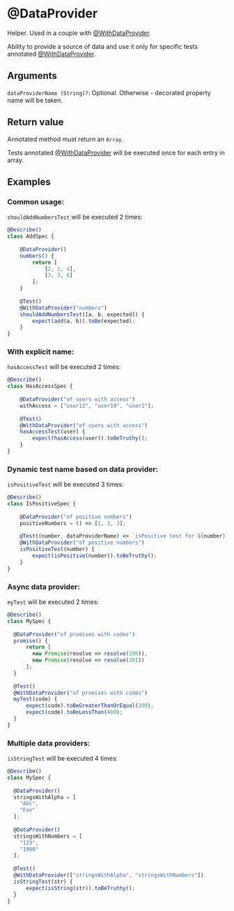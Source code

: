 # @DataProvider

Helper. Used in a couple with [@WithDataProvider](https://github.com/vitalishapovalov/jest-decorated/blob/master/docs/core/WithDataProvider.md).

Ability to provide a source of data and use it only for specific tests annotated [@WithDataProvider](https://github.com/vitalishapovalov/jest-decorated/blob/master/docs/core/WithDataProvider.md).

## Arguments

`dataProviderName (String)?`: Optional. Otherwise - decorated property name will be taken.

## Return value

Annotated method must return an `Array`.

Tests annotated [@WithDataProvider](https://github.com/vitalishapovalov/jest-decorated/blob/master/docs/core/WithDataProvider.md) will be executed once for each entry in array.

## Examples

### Common usage:

`shouldAddNumbersTest` will be executed 2 times:

```typescript
@Describe()
class AddSpec {
    
    @DataProvider()
    numbers() {
        return [
            [2, 2, 4],
            [3, 3, 6]
        ];
    }
    
    @Test()
    @WithDataProvider("numbers")
    shouldAddNumbersTest([a, b, expected]) {
        expect(add(a, b)).toBe(expected);
    }
}
```

### With explicit name:

`hasAccessTest` will be executed 2 times:

```typescript
@Describe()
class HasAccessSpec {
    
    @DataProvider("of users with access")
    withAccess = ["user12", "user19", "user1"];
    
    @Test()
    @WithDataProvider("of users with access")
    hasAccessTest(user) {
        expect(hasAccess(user)).toBeTruthy();
    }
}
```

### Dynamic test name based on data provider:

`isPositiveTest` will be executed 3 times:

```typescript
@Describe()
class IsPositiveSpec {
    
    @DataProvider("of positive numbers")
    positiveNumbers = () => [1, 2, 3];
    
    @Test((number, dataProviderName) => `isPositive test for ${number}`)
    @WithDataProvider("of positive numbers")
    isPositiveTest(number) {
        expect(isPositive(number)).toBeTruthy();
    }
}
```

### Async data provider:

`myTest` will be executed 2 times:

```typescript
@Describe()
class MySpec {
    
  @DataProvider("of promises with codes")
  promise() {
      return [
        new Promise(resolve => resolve(200)),
        new Promise(resolve => resolve(301))
      ];
  }
  
  @Test()
  @WithDataProvider("of promises with codes")
  myTest(code) {
      expect(code).toBeGreaterThanOrEqual(200);
      expect(code).toBeLessThan(400);
  }
}
```

### Multiple data providers:

`isStringTest` will be executed 4 times:

```typescript
@Describe()
class MySpec {
    
  @DataProvider()
  stringsWithAlpha = [
    "Abc",
    "Foo"  
  ];
  
  @DataProvider()
  stringsWithNumbers = [
    "123",
    "1990"  
  ];
  
  @Test()
  @WithDataProvider(["stringsWithAlpha", "stringsWithNumbers"])
  isStringTest(str) {
      expect(isString(str)).toBeTruthy();
  }
}
```
